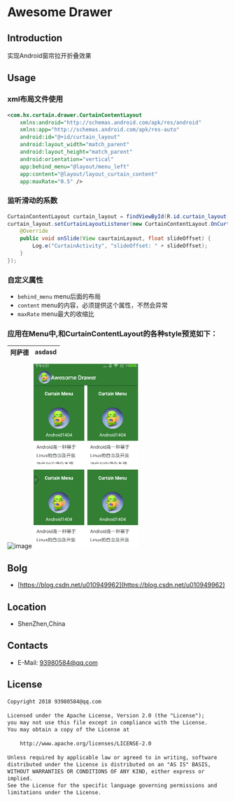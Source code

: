 # Awesome Drawer

## Introduction
实现Android窗帘拉开折叠效果

## Usage

### xml布局文件使用

```xml
<com.hx.curtain.drawer.CurtainContentLayout 
    xmlns:android="http://schemas.android.com/apk/res/android"
    xmlns:app="http://schemas.android.com/apk/res-auto"
    android:id="@+id/curtain_layout"
    android:layout_width="match_parent"
    android:layout_height="match_parent"
    android:orientation="vertical"
    app:behind_menu="@layout/menu_left"
    app:content="@layout/layout_curtain_content"
    app:maxRate="0.5" />
```

### 监听滑动的系数

```java
CurtainContentLayout curtain_layout = findViewById(R.id.curtain_layout);
curtain_layout.setCurtainLayoutListener(new CurtainContentLayout.OnCurtainLayoutListener() {
    @Override
    public void onSlide(View caurtainLayout, float slideOffset) {
        Log.e("CurtainActivity", "slideOffset: " + slideOffset);
    }
});
```

### 自定义属性

  * `behind_menu` menu后面的布局
  * `content`     menu的内容，必须提供这个属性，不然会异常
  * `maxRate`     menu最大的收缩比
### 应用在Menu中,和CurtainContentLayout的各种style预览如下：

阿萨德|asdasd 
---|---
 ![image](effect/curtain_menu.gif)           ![image](effect/mutil_curtain_views.gif)

## Bolg

  * [https://blog.csdn.net/u010949962](https://blog.csdn.net/u010949962)

## Location

* ShenZhen,China


## Contacts
* E-Mail: 93980584@qq.com

## License
```
Copyright 2018 93980584@qq.com

Licensed under the Apache License, Version 2.0 (the "License");
you may not use this file except in compliance with the License.
You may obtain a copy of the License at

    http://www.apache.org/licenses/LICENSE-2.0

Unless required by applicable law or agreed to in writing, software
distributed under the License is distributed on an "AS IS" BASIS,
WITHOUT WARRANTIES OR CONDITIONS OF ANY KIND, either express or implied.
See the License for the specific language governing permissions and
limitations under the License.
```

